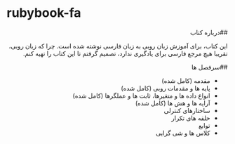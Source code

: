 # rubybook-fa

<div dir="rtl">
##درباره کتاب

این کتاب، برای آموزش زبان روبی به زبان فارسی نوشته شده است. چرا که زبان روبی، تقریبا هیچ مرجع فارسی برای یادگیری ندارد، تصمیم گرفتم تا این کتاب را تهیه کنم. 

##سرفصل ها
* مقدمه (کامل شده)
* پایه ها و مقدمات روبی (کامل شده)
* انواع داده ها و متغیرها، ثابت ها و عملگرها (کامل شده)
* آرایه ها و هش ها (کامل شده)
* ساختارهای کنترلی 
* حلقه های تکرار
* توابع
* کلاس ها و شی گرایی
</div>

